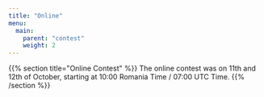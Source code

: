 ```yaml
---
title: "Online"
menu:
  main:
    parent: "contest"
    weight: 2
---
```


{{% section title="Online Contest" %}}
The online contest was on 11th and 12th of October, starting at 10:00 Romania
Time / 07:00 UTC Time.
{{% /section %}}
